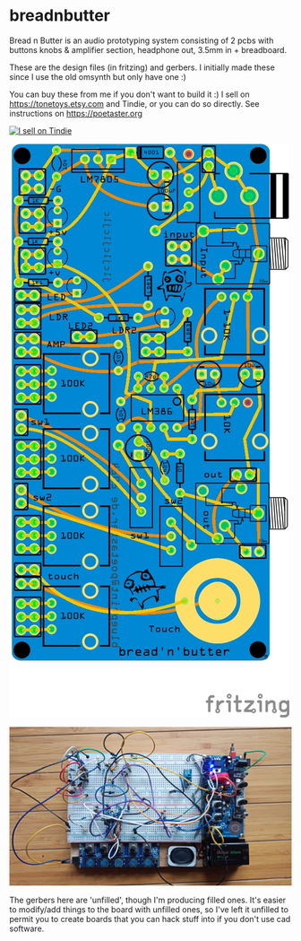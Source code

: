 # breadnbutter
Bread n Butter is an audio prototyping system consisting of 2 pcbs with  buttons knobs &amp; 
amplifier section, headphone out, 3.5mm in  + breadboard.

These are the design files (in fritzing) and gerbers. I initially made these since I use the old omsynth but only have one :)

You can buy these from me if you don't want to build it :) I sell on https://tonetoys.etsy.com and Tindie, or you can do so directly. See instructions on https://poetaster.org

<a href="https://www.tindie.com/stores/poetaster/?ref=offsite_badges&utm_source=sellers_poetaster&utm_medium=badges&utm_campaign=badge_small"><img src="https://d2ss6ovg47m0r5.cloudfront.net/badges/tindie-smalls.png" alt="I sell on Tindie" width="200" height="55"></a>

![PCB view](breadnbutter-lm386_pcb.jpg)

![Action view](breadnbutter-built.jpg)


The gerbers here are 'unfilled', though I'm producing filled ones. It's easier to modify/add things to the board with unfilled ones, so I've left it unfilled to permit you to create boards that you can hack stuff into if you don't use cad software.
